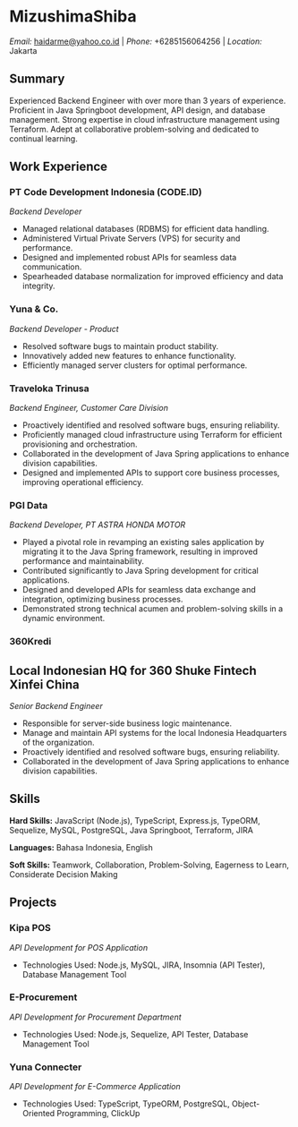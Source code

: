 # MizushimaShiba
*Email:* haidarme@yahoo.co.id | *Phone:* +6285156064256 | *Location:* Jakarta

## Summary

Experienced Backend Engineer with over more than 3 years of experience. Proficient in Java Springboot development, API design, and database management. Strong expertise in cloud infrastructure management using Terraform. Adept at collaborative problem-solving and dedicated to continual learning.

## Work Experience

### PT Code Development Indonesia (CODE.ID)
*Backend Developer*
- Managed relational databases (RDBMS) for efficient data handling.
- Administered Virtual Private Servers (VPS) for security and performance.
- Designed and implemented robust APIs for seamless data communication.
- Spearheaded database normalization for improved efficiency and data integrity.

### Yuna & Co.
*Backend Developer - Product*
- Resolved software bugs to maintain product stability.
- Innovatively added new features to enhance functionality.
- Efficiently managed server clusters for optimal performance.

### Traveloka Trinusa
*Backend Engineer, Customer Care Division*
- Proactively identified and resolved software bugs, ensuring reliability.
- Proficiently managed cloud infrastructure using Terraform for efficient provisioning and orchestration.
- Collaborated in the development of Java Spring applications to enhance division capabilities.
- Designed and implemented APIs to support core business processes, improving operational efficiency.

### PGI Data
*Backend Developer, PT ASTRA HONDA MOTOR*
- Played a pivotal role in revamping an existing sales application by migrating it to the Java Spring framework, resulting in improved performance and maintainability.
- Contributed significantly to Java Spring development for critical applications.
- Designed and developed APIs for seamless data exchange and integration, optimizing business processes.
- Demonstrated strong technical acumen and problem-solving skills in a dynamic environment.

### 360Kredi
## Local Indonesian HQ for 360 Shuke Fintech Xinfei China
*Senior Backend Engineer*
- Responsible for server-side business logic maintenance.
- Manage and maintain API systems for the local Indonesia Headquarters of the organization.
- Proactively identified and resolved software bugs, ensuring reliability.
- Collaborated in the development of Java Spring applications to enhance division capabilities.


## Skills

**Hard Skills:** JavaScript (Node.js), TypeScript, Express.js, TypeORM, Sequelize, MySQL, PostgreSQL, Java Springboot, Terraform, JIRA

**Languages:** Bahasa Indonesia, English

**Soft Skills:** Teamwork, Collaboration, Problem-Solving, Eagerness to Learn, Considerate Decision Making

## Projects

### Kipa POS
*API Development for POS Application*
- Technologies Used: Node.js, MySQL, JIRA, Insomnia (API Tester), Database Management Tool

### E-Procurement
*API Development for Procurement Department*
- Technologies Used: Node.js, Sequelize, API Tester, Database Management Tool

### Yuna Connecter
*API Development for E-Commerce Application*
- Technologies Used: TypeScript, TypeORM, PostgreSQL, Object-Oriented Programming, ClickUp

<!---
MizushimaShiba/MizushimaShiba is a ✨ special ✨ repository because its `README.md` (this file) appears on your GitHub profile.
You can click the Preview link to take a look at your changes.
--->
